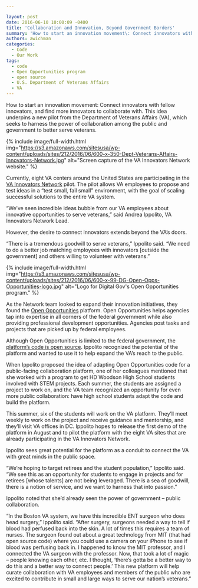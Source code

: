 ```yaml
---

layout: post
date: 2016-06-10 10:00:09 -0400
title: 'Collaboration and Innovation, Beyond Government Borders'
summary: 'How to start an innovation movement\: Connect innovators with fellow innovators, and find more innovators to collaborate with. This idea underpins a new pilot from the Department of Veterans Affairs (VA), which seeks to harness the power of collaboration among the public and government to better serve veterans.'
authors: awichman
categories:
  - Code
  - Our Work
tags:
  - code
  - Open Opportunities program
  - open source
  - U.S. Department of Veterans Affairs
  - VA
---
```


How to start an innovation movement: Connect innovators with fellow innovators, and find more innovators to collaborate with. This idea underpins a new pilot from the Department of Veterans Affairs (VA), which seeks to harness the power of collaboration among the public and government to better serve veterans.


{% include image/full-width.html img="https://s3.amazonaws.com/sitesusa/wp-content/uploads/sites/212/2016/06/600-x-350-Dept-Veterans-Affairs-Innovators-Network.jpg" alt="Screen capture of the VA Innovators Network website." %}

Currently, eight VA centers around the United States are participating in the [VA Innovators Network](http://www.innovation.va.gov/innovatorsnetwork/) pilot. The pilot allows VA employees to propose and test ideas in a “test small, fail small” environment, with the goal of scaling successful solutions to the entire VA system.

“We’ve seen incredible ideas bubble from our VA employees about innovative opportunities to serve veterans,” said Andrea Ippolito, VA Innovators Network Lead.

However, the desire to connect innovators extends beyond the VA’s doors.

“There is a tremendous goodwill to serve veterans,” Ippolito said. “We need to do a better job matching employees with innovators [outside the government] and others willing to volunteer with veterans.”


{% include image/full-width.html img="https://s3.amazonaws.com/sitesusa/wp-content/uploads/sites/212/2016/06/600-x-99-DG-Open-Opps-Opportunities-logo.jpg" alt="Logo for Digital Gov's Open Opportunities program." %}

As the Network team looked to expand their innovation initiatives, they found the [Open Opportunities](https://openopps.WHATEVER/) platform. Open Opportunities helps agencies tap into expertise in all corners of the federal government while also providing professional development opportunities. Agencies post tasks and projects that are picked up by federal employees.

Although Open Opportunities is limited to the federal government, the [platform’s code is open source](https://www.WHATEVER/2016/01/14/why-people-contribute-to-federal-tech-projects-and-how-you-can-provide-a-good-experience/). Ippolito recognized the potential of the platform and wanted to use it to help expand the VA’s reach to the public.

When Ippolito proposed the idea of adapting Open Opportunities code for a public-facing collaboration platform, one of her colleagues mentioned that she worked with a program to get HD Woodson High School students involved with STEM projects. Each summer, the students are assigned a project to work on, and the VA team recognized an opportunity for even more public collaboration: have high school students adapt the code and build the platform.

This summer, six of the students will work on the VA platform. They’ll meet weekly to work on the project and receive guidance and mentorship, and they’ll visit VA offices in DC. Ippolito hopes to release the first demo of the platform in August and to pilot the platform with the eight VA sites that are already participating in the VA Innovators Network.

Ippolito sees great potential for the platform as a conduit to connect the VA with great minds in the public space.

“We’re hoping to target retirees and the student population,” Ippolito said. “We see this as an opportunity for students to engage in projects and for retirees [whose talents] are not being leveraged. There is a sea of goodwill, there is a notion of service, and we want to harness that into passion.”

Ippolito noted that she’d already seen the power of government &#8211; public collaboration.

“In the Boston VA system, we have this incredible ENT surgeon who does head surgery,” Ippolito said. “After surgery, surgeons needed a way to tell if blood had perfused back into the skin. A lot of times this requires a team of nurses. The surgeon found out about a great technology from MIT (that had open source code) where you could use a camera on your iPhone to see if blood was perfusing back in. I happened to know the MIT professor, and I connected the VA surgeon with the professor. Now, that took a lot of magic &#8211; people knowing each other, etc. I thought, ‘there’s gotta be a better way to do this and a better way to connect people.’ This new platform will help curate collaboration with VA employees and members of the public who are excited to contribute in small and large ways to serve our nation’s veterans.”